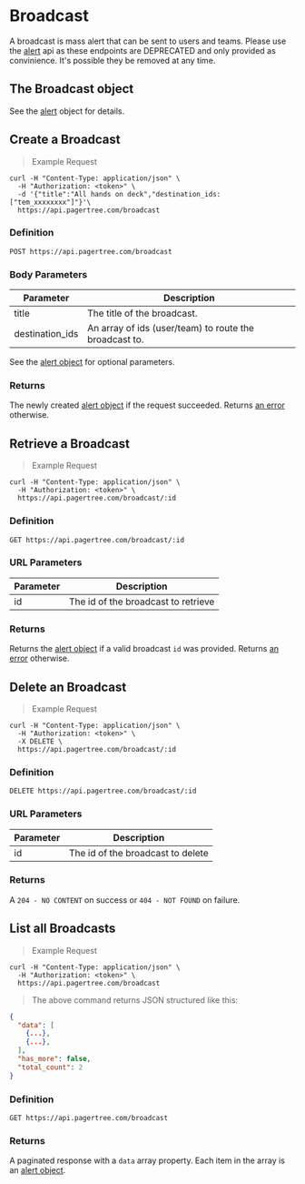 # Broadcast

A broadcast is mass alert that can be sent to users and teams. Please use the [alert](#alert) api as these endpoints are DEPRECATED and only provided as convinience. It's possible they be removed at any time.

## The Broadcast object

See the [alert](#alert) object for details.

## Create a Broadcast

> Example Request

```shell
curl -H "Content-Type: application/json" \
  -H "Authorization: <token>" \
  -d '{"title":"All hands on deck","destination_ids: ["tem_xxxxxxxx"]"}'\
  https://api.pagertree.com/broadcast
```

### Definition

`POST https://api.pagertree.com/broadcast`

### Body Parameters

Parameter | Description
--------- | -----------
title | The title of the broadcast.
destination_ids | An array of ids (user/team) to route the broadcast to.

See the [alert object](#alert) for optional parameters.

### Returns

The newly created [alert object](#alert) if the request succeeded. Returns [an error](#errors) otherwise.

## Retrieve a Broadcast

> Example Request

```shell
curl -H "Content-Type: application/json" \
  -H "Authorization: <token>" \
  https://api.pagertree.com/broadcast/:id
```

### Definition

`GET https://api.pagertree.com/broadcast/:id`

### URL Parameters

Parameter | Description
--------- | -----------
id | The id of the broadcast to retrieve

### Returns
Returns the [alert object](#alert) if a valid broadcast `id` was provided. Returns [an error](#errors) otherwise.

## Delete an Broadcast

> Example Request

```shell
curl -H "Content-Type: application/json" \
  -H "Authorization: <token>" \
  -X DELETE \
  https://api.pagertree.com/broadcast/:id
```

### Definition

`DELETE https://api.pagertree.com/broadcast/:id`

### URL Parameters

Parameter | Description
--------- | -----------
id | The id of the broadcast to delete


### Returns

A `204 - NO CONTENT` on success or `404 - NOT FOUND` on failure.

## List all Broadcasts

> Example Request

```shell
curl -H "Content-Type: application/json" \
  -H "Authorization: <token>" \
  https://api.pagertree.com/broadcast
```

> The above command returns JSON structured like this:

```json
{
  "data": [
    {...},
    {...},
  ],
  "has_more": false,
  "total_count": 2
}
```

### Definition

`GET https://api.pagertree.com/broadcast`

### Returns
A paginated response with a `data` array property. Each item in the array is an [alert object](#alert).

